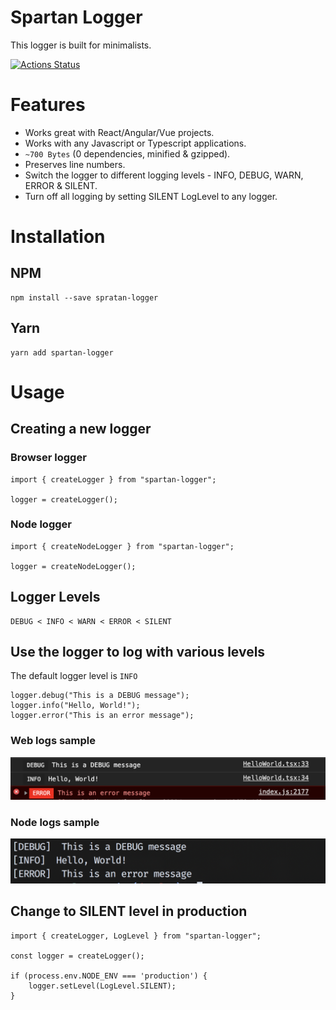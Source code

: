 # Spartan Logger

This logger is built for minimalists.

[![Actions Status](https://github.com/anirudh-janga/minimalist-logger/workflows/CI/badge.svg)](https://github.com/anirudh-janga/minimalist-logger/actions)

# Features

-   Works great with React/Angular/Vue projects.
-   Works with any Javascript or Typescript applications.
-   `~700 Bytes` (0 dependencies, minified & gzipped).
-   Preserves line numbers.
-   Switch the logger to different logging levels - INFO, DEBUG, WARN, ERROR & SILENT.
-   Turn off all logging by setting SILENT LogLevel to any logger.

# Installation

## NPM

```
npm install --save spratan-logger
```

## Yarn

```
yarn add spartan-logger
```

# Usage

## Creating a new logger

### Browser logger

```
import { createLogger } from "spartan-logger";

logger = createLogger();
```

### Node logger

```
import { createNodeLogger } from "spartan-logger";

logger = createNodeLogger();
```

## Logger Levels

```
DEBUG < INFO < WARN < ERROR < SILENT
```

## Use the logger to log with various levels

The default logger level is `INFO`

```
logger.debug("This is a DEBUG message");
logger.info("Hello, World!");
logger.error("This is an error message");
```

### Web logs sample

![Web Logs](./assets/web_logs.png)

### Node logs sample

![Server Logs](./assets/server_logs.png)

## Change to SILENT level in production

```
import { createLogger, LogLevel } from "spartan-logger";

const logger = createLogger();

if (process.env.NODE_ENV === 'production') {
    logger.setLevel(LogLevel.SILENT);
}
```
